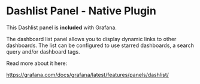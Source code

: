 # Dashlist Panel - Native Plugin

This Dashlist panel is **included** with Grafana.

The dashboard list panel allows you to display dynamic links to other dashboards. The list can be configured to use starred dashboards, a search query and/or dashboard tags.

Read more about it here:

<https://grafana.com/docs/grafana/latest/features/panels/dashlist/>
